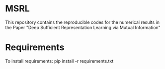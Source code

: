 # MSRL
This repository contains the reproducible codes for the numerical results in the Paper "Deep Sufficient Representation Learning via Mutual Information"

Requirements
==============
To install requirements:
pip install -r requirements.txt
